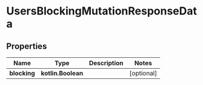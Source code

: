 
# UsersBlockingMutationResponseData

## Properties
Name | Type | Description | Notes
------------ | ------------- | ------------- | -------------
**blocking** | **kotlin.Boolean** |  |  [optional]



